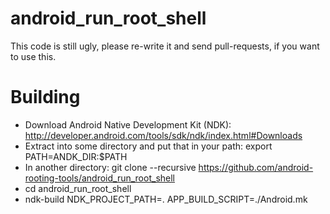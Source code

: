 android_run_root_shell
======================

This code is still ugly, please re-write it and send pull-requests, if you want to use this.

Building
========

* Download Android Native Development Kit (NDK): http://developer.android.com/tools/sdk/ndk/index.html#Downloads
* Extract into some directory and put that in your path: export PATH=ANDK_DIR:$PATH
* In another directory: git clone --recursive https://github.com/android-rooting-tools/android_run_root_shell
* cd android_run_root_shell
* ndk-build NDK_PROJECT_PATH=. APP_BUILD_SCRIPT=./Android.mk
